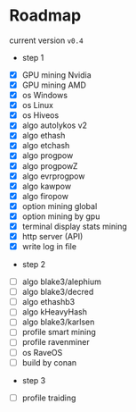 # Roadmap
  
current version `v0.4`  
  
+ step 1
- [x] GPU mining Nvidia
- [x] GPU mining AMD
- [x] os Windows
- [x] os Linux
- [x] os Hiveos
- [x] algo autolykos v2
- [x] algo ethash
- [x] algo etchash
- [x] algo progpow
- [x] algo progpowZ
- [x] algo evrprogpow
- [x] algo kawpow
- [x] algo firopow
- [x] option mining global
- [x] option mining by gpu
- [x] terminal display stats mining
- [x] http server (API)
- [x] write log in file
  
+ step 2
- [ ] algo blake3/alephium
- [ ] algo blake3/decred
- [ ] algo ethashb3
- [ ] algo kHeavyHash
- [ ] algo blake3/karlsen
- [ ] profile smart mining
- [ ] profile ravenminer
- [ ] os RaveOS
- [ ] build by conan
  
+ step 3
- [ ] profile traiding
  
